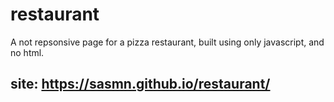 # restaurant
A not repsonsive page for a pizza restaurant, built using only javascript, and no html.

## site: https://sasmn.github.io/restaurant/
